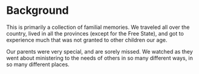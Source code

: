 # Background  

This is primarily a collection of familial memories. We traveled all over the country, lived in all the provinces (except for the Free State), and got to experience much that was not granted to other children our age.  

Our parents were very special, and are sorely missed. We watched as they went about ministering to the needs of others in so many different ways, in so many different places.  

